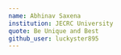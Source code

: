 ```yaml
---
name: Abhinav Saxena
institution: JECRC University
quote: Be Unique and Best
github_user: luckyster895
---
```

